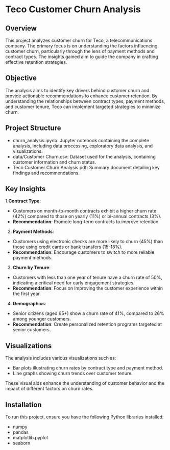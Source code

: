# Teco Customer Churn Analysis

## Overview
This project analyzes customer churn for Teco, a telecommunications company. The primary focus is on understanding the factors influencing customer churn, particularly through the lens of payment methods and contract types. The insights gained aim to guide the company in crafting effective retention strategies.

## Objective
The analysis aims to identify key drivers behind customer churn and provide actionable recommendations to enhance customer retention. By understanding the relationships between contract types, payment methods, and customer tenure, Teco can implement targeted strategies to minimize churn.

## Project Structure
- churn_analysis.ipynb: Jupyter notebook containing the complete analysis, including data processing, exploratory data analysis, and visualizations.
- data/Customer Churn.csv: Dataset used for the analysis, containing customer information and churn status.
- Teco Customer Churn Analysis.pdf: Summary document detailing key findings and recommendations.

## Key Insights
1.**Contract Type**: 
  - Customers on month-to-month contracts exhibit a higher churn rate (42%) compared to those on yearly (11%) or bi-annual contracts (3%).
  - **Recommendation**: Promote long-term contracts to improve retention.

2. **Payment Methods**: 
  - Customers using electronic checks are more likely to churn (45%) than those using credit cards or bank transfers (15-18%).
  - **Recommendation**: Encourage customers to switch to more reliable payment methods.

3. **Churn by Tenure**: 
  - Customers with less than one year of tenure have a churn rate of 50%, indicating a critical need for early engagement strategies.
  - **Recommendation**: Focus on improving the customer experience within the first year.

4. **Demographics**: 
  - Senior citizens (aged 65+) show a churn rate of 41%, compared to 26% among younger customers.
  - **Recommendation**: Create personalized retention programs targeted at senior customers.

## Visualizations
The analysis includes various visualizations such as:
- Bar plots illustrating churn rates by contract type and payment method.
- Line graphs showing churn trends over customer tenure.

These visual aids enhance the understanding of customer behavior and the impact of different factors on churn rates.

## Installation
To run this project, ensure you have the following Python libraries installed:

- numpy
- pandas
- matplotlib.pyplot
- seaborn  
